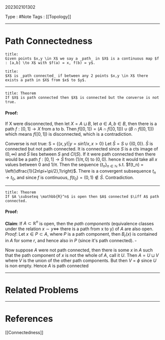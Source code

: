 202302101302

Type : #Note
Tags : [[Topology]]

---
# Path Connectedness
```ad-note
title: 
Given points $x,y \in X$ we say a _path_ in $X$ is a continuous map $f : [a,b] \to X$ with $f(a) = x, f(b) = y$.
```

```ad-note
title:
$X$ is _path connected_ if between any 2 points $x,y \in X$ there exists a path in $X$ from $x$ to $y$.
```

--- 

```ad-note
title: Theorem
If $X$ is path connected then $X$ is connected but the converse is not true.
```

#### Proof:
If X were disconnected, then let $X = A \sqcup B$, let $a \in A, b \in B$, then there is a path $f : [0,1] \to X$ from a to b. Then $f([0,1]) = (A \cap f([0,1])) \cup (B \cap f([0,1]))$ which means $f([0,1])$ is disconnected, which is a contradiction.

Converse is not true:
S = $\{(x,y) | y = sin 1/x, x>0\}$
Let $\bar S = S \cup \{(0,0)\}$.
$\bar S$ is connected but not path connected. It is connected since $S$ is a cts image of $(0,\infty)$ and $\bar S$ lies between $S$ and $Cl(S)$. 
If it were path connected then there would be a path $f:[0,1] \to \bar S$ from $(1/\pi,0)$ to $(0,0)$. hence it would take all $x$ values between 0 and $1/\pi$. 
Then the sequence $\{t_n\}_{n\in \mathbb{N}}$ s.t. $f(t_n) = \left(\dfrac{1}{2n\pi+\pi/2},1\right)$. There is a convergent subsequence $t_n \to t_0$, and since $f$ is continuous, $f(t_0) = (0,1) \notin \bar S$. Contradiction.

---

```ad-note
title: Theorem
If $A \subseteq \mathbb{R}^n$ is open then $A$ connected $\iff A$ path connected.
```

#### Proof:
**Claim**: If $A \subset \mathbb{R}^n$ is open, then the _path components_ (equivalence classes under the relation $x\sim y \iff$ there is a path from x to y) of $A$ are also open.
_Proof_: Let $x \in P \subset A$, where $P$ is a path component, then $B_r(x)$ is contained in $A$ for some $r$, and hence also in $P$ (since it's path connected). $\square$

Now suppose $A$ were not path connected, then there is some $x$ in $A$ such that the path component of $x$ is not the whole of $A$, call it $U$. Then $A = U \sqcup V$ where $V$ is the union of the other path components. But then $V$ = $\phi$ since $U$ is non empty.
Hence $A$ is path connected

---
# Related Problems

---
# References
[[Connectedness]]